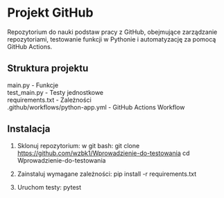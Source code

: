 # Projekt GitHub

Repozytorium do nauki podstaw pracy z GitHub, obejmujące zarządzanie repozytoriami, testowanie funkcji w Pythonie i automatyzację za pomocą GitHub Actions.

## Struktura projektu

main.py           - Funkcje  
test_main.py      - Testy jednostkowe  
requirements.txt  - Zależności  
.github/workflows/python-app.yml  - GitHub Actions Workflow

## Instalacja

1. Sklonuj repozytorium:
    w git bash:
    git clone https://github.com/wzbk1/Wprowadzienie-do-testowania
    cd Wprowadzienie-do-testowania

2. Zainstaluj wymagane zależności:
    pip install -r requirements.txt

3. Uruchom testy:
    pytest
